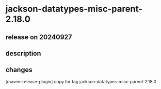 # jackson-datatypes-misc-parent-2.18.0

## release on 20240927

## description

## changes

[maven-release-plugin] copy for tag jackson-datatypes-misc-parent-2.18.0

